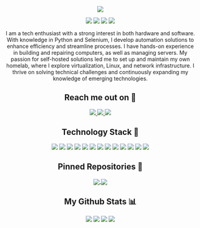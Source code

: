 <p align="center">
 <img src="https://github.com/Theyka/Theyka/blob/main/images/background.png" />
</p>

<p align="center">
 <img src="https://img.shields.io/github/followers/Theyka?style=for-the-badge&label=FOLLOWERS&color=red"/>
 <img src="https://img.shields.io/github/stars/Theyka?style=for-the-badge&color=red">
 <img src="https://badges.pufler.dev/visits/Theyka/Theyka?style=for-the-badge&color=red"/> 
 <img src="https://badges.pufler.dev/repos/Theyka?style=for-the-badge&color=red"/>
</p>

<p align="center">
I am a tech enthusiast with a strong interest in both hardware and software. With knowledge in Python and Selenium, I develop automation solutions to enhance efficiency and streamline processes. I have hands-on experience in building and repairing computers, as well as managing servers. My passion for self-hosted solutions led me to set up and maintain my own homelab, where I explore virtualization, Linux, and network infrastructure. I thrive on solving technical challenges and continuously expanding my knowledge of emerging technologies.
</p>

<h2 align="center">Reach me out on 📩</h2>

<p align="center">
  <a href="https://www.instagram.com/theyka_/">
    <img src="https://img.shields.io/badge/Instagram-%23E4405F.svg?style=for-the-badge&logo=Instagram&logoColor=white"/>
  </a>
  <a href="https://t.me/tlb_sh">
    <img src="https://img.shields.io/badge/Telegram-2CA5E0?style=for-the-badge&logo=telegram&logoColor=white"/>
  </a>
  <a href="https://discordapp.com/users/770607776853524480">
    <img src="https://img.shields.io/badge/Discord-%235865F2.svg?style=for-the-badge&logo=discord&logoColor=white"/>
  </a>
</p>

<h2 align="center">Technology Stack 🚀</h2>

<p align="center">
  <img src="https://img.shields.io/badge/python-3670A0?style=for-the-badge&logo=python&logoColor=ffdd54"/>
  <img src="https://img.shields.io/badge/html5-%23E34F26.svg?style=for-the-badge&logo=html5&logoColor=white"/>
  <img src="https://img.shields.io/badge/-selenium-%43B02A?style=for-the-badge&logo=selenium&logoColor=white"/>
  <img src="https://img.shields.io/badge/-playwright-%232EAD33?style=for-the-badge&logo=playwright&logoColor=white"/>
  <img src="https://img.shields.io/badge/github-%23121011.svg?style=for-the-badge&logo=github&logoColor=white"/>
  <img src="https://img.shields.io/badge/git-%23F05033.svg?style=for-the-badge&logo=git&logoColor=white"/>
  <img src="https://img.shields.io/badge/Ubuntu-E95420?style=for-the-badge&logo=ubuntu&logoColor=white"/>
  <img src="https://img.shields.io/badge/proxmox-proxmox?style=for-the-badge&logo=proxmox&logoColor=%23E57000&labelColor=%232b2a33&color=%232b2a33"/>
  <img src="https://img.shields.io/badge/docker-%230db7ed.svg?style=for-the-badge&logo=docker&logoColor=white"/>
  <img src="https://img.shields.io/badge/pycharm-143?style=for-the-badge&logo=pycharm&logoColor=black&color=black&labelColor=green"/>
  <img src="https://img.shields.io/badge/bash_script-%23121011.svg?style=for-the-badge&logo=gnu-bash&logoColor=white"/>
  <img src="https://img.shields.io/badge/mysql-4479A1.svg?style=for-the-badge&logo=mysql&logoColor=white"/>
  <img src="https://img.shields.io/badge/flask-%23000.svg?style=for-the-badge&logo=flask&logoColor=white"/>
</p>

<h2 align="center">Pinned Repositories 📌</h2>

<p align="center">
  <a href="https://github.com/Theyka/Turnstile-Solver">
    <img align="center" src="https://github-readme-stats-theyka.vercel.app/api/pin/?username=Theyka&repo=turnstile-solver&theme=radical&show_icons=true&disable_animations=true&show_owner=true" />
  </a>
  <a href="https://github.com/Theyka/Torrent-Viewer">
    <img align="center" src="https://github-readme-stats-theyka.vercel.app/api/pin/?username=Theyka&repo=Torrent-Viewer&theme=radical&show_icons=true&disable_animations=true&show_owner=true" />
  </a>
</p>

<h2 align="center">My Github Stats 📊</h2>

<p align="center">
  <img src="https://github-profile-trophy.vercel.app/?username=Theyka&theme=radical&column=4&row=1&margin-w=4">
  <img src="https://github-readme-streak-stats.herokuapp.com/?user=Theyka&theme=radical">
  <img src="https://github-readme-stats-theyka.vercel.app/api?username=Theyka&show_icons=true&theme=radical&line_height=28">
  <img src="https://github-readme-stats-theyka.vercel.app/api/top-langs/?username=Theyka&layout=donut&theme=radical&exclude_repo=github-readme-stats">
</p>
